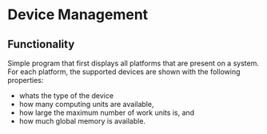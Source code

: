 # Device Management

## Functionality

Simple program that first displays all platforms that are present on a system. For each platform, the supported devices are shown with the following properties:

- whats the type of the device
- how many computing units are available,
- how large the maximum number of work units is, and
- how much global memory is available.
